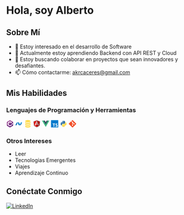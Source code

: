# Hola, soy Alberto 

## Sobre Mí

- 👀 Estoy interesado en el desarrollo de Software
- 🌱 Actualmente estoy aprendiendo Backend con API REST y Cloud
- 💞️ Estoy buscando colaborar en proyectos que sean innovadores y desafiantes.
- 📫 Cómo contactarme: akrcaceres@gmail.com

## Mis Habilidades

### Lenguajes de Programación y Herramientas

<code><img height="20" src="https://raw.githubusercontent.com/devicons/devicon/master/icons/csharp/csharp-original.svg"></code> <!-- C# -->
<code><img height="20" src="https://raw.githubusercontent.com/devicons/devicon/master/icons/dot-net/dot-net-original.svg"></code> <!-- .NET -->
<code><img height="20" src="https://raw.githubusercontent.com/devicons/devicon/master/icons/sql/sql-original.svg"></code> <!-- SQL -->
<code><img height="20" src="https://raw.githubusercontent.com/devicons/devicon/master/icons/angularjs/angularjs-original.svg"></code> <!-- Angular -->
<code><img height="20" src="https://raw.githubusercontent.com/devicons/devicon/master/icons/vuejs/vuejs-original.svg"></code> <!-- VueJs -->
<code><img height="20" src="https://raw.githubusercontent.com/devicons/devicon/master/icons/typescript/typescript-original.svg"></code> <!-- TypeScript -->
<code><img height="20" src="https://raw.githubusercontent.com/devicons/devicon/master/icons/python/python-original.svg"></code> <!-- Python -->
<code><img height="20" src="https://raw.githubusercontent.com/devicons/devicon/master/icons/git/git-original.svg"></code> <!-- GIT -->

### Otros Intereses

- Leer
- Tecnologias Emergentes
- Viajes
- Aprendizaje Continuo

## Conéctate Conmigo

[![LinkedIn](https://img.shields.io/badge/LinkedIn-alberto-blue?style=flat-square&logo=linkedin)]([tu-enlace-de-linkedin](https://www.linkedin.com/in/alberto-kevin-rojas-caceres-7b8844264))

